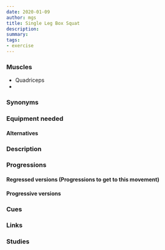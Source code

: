 ```yaml
---
date: 2020-01-09
author: mgs
title: Single Leg Box Squat
description: 
summary: 
tags: 
- exercise
---
```

### Muscles
- Quadriceps
- 
### Synonyms
### Equipment needed
#### Alternatives
### Description
### Progressions
#### Regressed versions (Progressions to get to this movement)
#### Progressive versions
### Cues
### Links
### Studies
<!--stackedit_data:
eyJoaXN0b3J5IjpbNDg2Njg3NTY2XX0=
-->